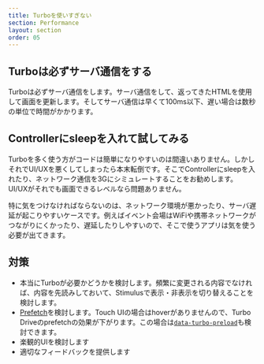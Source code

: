 ```yaml
---
title: Turboを使いすぎない
section: Performance
layout: section
order: 05
---
```


## Turboは必ずサーバ通信をする

Turboは必ずサーバ通信をします。サーバ通信をして、返ってきたHTMLを使用して画面を更新します。そしてサーバ通信は早くて100ms以下、遅い場合は数秒の単位で時間がかかります。

## Controllerにsleepを入れて試してみる

Turboを多く使う方がコードは簡単になりやすいのは間違いありません。しかしそれでUI/UXを悪くしてしまったら本末転倒です。そこでControllerにsleepを入れたり、ネットワーク通信を3Gにシミュレートすることをお勧めします。UI/UXがそれでも画面できるレベルなら問題ありません。

特に気をつけなければならないのは、ネットワーク環境が悪かったり、サーバ遅延が起こりやすいケースです。例えばイベント会場はWiFiや携帯ネットワークがつながりにくかったり、遅延したりしやすいので、そこで使うアプリは気を使う必要が出てきます。

## 対策

* 本当にTurboが必要かどうかを検討します。頻繁に変更される内容でなければ、内容を先読みしておいて、Stimulusで表示・非表示を切り替えることを検討します。
* [Prefetch](https://turbo.hotwired.dev/handbook/drive#prefetching-links-on-hover)を検討します。Touch UIの場合はhoverがありませんので、Turbo Driveのprefetchの効果が下がります。この場合は[`data-turbo-preload`](https://turbo.hotwired.dev/handbook/drive#preload-links-into-the-cache)も検討できます。
* 楽観的UIを検討します
* 適切なフィードバックを提供します
